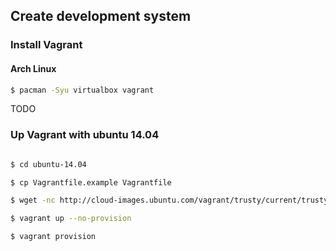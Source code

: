 ## Create development system

### Install Vagrant

#### Arch Linux

```bash
$ pacman -Syu virtualbox vagrant
```

TODO

### Up Vagrant with ubuntu 14.04

```bash

$ cd ubuntu-14.04

$ cp Vagrantfile.example Vagrantfile

$ wget -nc http://cloud-images.ubuntu.com/vagrant/trusty/current/trusty-server-cloudimg-amd64-vagrant-disk1.box

$ vagrant up --no-provision

$ vagrant provision

```

